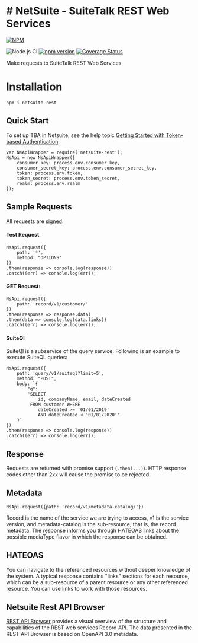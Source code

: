 # # NetSuite - SuiteTalk REST Web Services

[![NPM](https://nodei.co/npm/netsuite-rest.png)](https://www.npmjs.com/package/netsuite-rest)

![Node.js CI](https://github.com/ehmad11/netsuite-rest/workflows/Node.js%20CI/badge.svg?branch=master) [![npm version](https://badge.fury.io/js/netsuite-rest.svg)](https://www.npmjs.com/package/netsuite-rest) [![Coverage Status](https://coveralls.io/repos/github/ehmad11/netsuite-rest/badge.svg?branch=master)](https://coveralls.io/github/ehmad11/netsuite-rest?branch=master) 

Make requests to SuiteTalk REST Web Services

# Installation

    npm i netsuite-rest

## Quick Start

To set up TBA in Netsuite, see the help topic [Getting Started with Token-based Authentication](https://system.netsuite.com/app/help/helpcenter.nl?fid=section_4247337262.html).

	var NsApiWrapper = require('netsuite-rest');
	NsApi = new NsApiWrapper({
		consumer_key: process.env.consumer_key,
		consumer_secret_key: process.env.consumer_secret_key,
		token: process.env.token,
		token_secret: process.env.token_secret,
		realm: process.env.realm
	});

## Sample Requests

All requests are [signed](https://system.netsuite.com/app/help/helpcenter.nl?fid=section_1534941088.html).

#### Test Request

	NsApi.request({
        path: '*',
        method: "OPTIONS"
    })
    .then(response => console.log(response))
    .catch((err) => console.log(err));

#### GET Request: 

	NsApi.request({
        path: 'record/v1/customer/'
    })
    .then(response => response.data)
    .then(data => console.log(data.links))
    .catch((err) => console.log(err));

#### SuiteQl 

SuiteQl is a subservice of the query service. Following is an example to execute SuiteQL queries:

	NsApi.request({
        path: 'query/v1/suiteql?limit=5',
        method: "POST",
        body: `{
			"q": 
			"SELECT 
				id, companyName, email, dateCreated
             FROM customer WHERE 
                dateCreated >= '01/01/2019'
               	AND dateCreated < '01/01/2020'"
		}`
    })
    .then(response => console.log(response))
    .catch((err) => console.log(err));

## Response

Requests are returned with promise support (`.then(...)`). HTTP response codes other than 2xx will cause the promise to be rejected.

## Metadata

	NsApi.request({path: 'record/v1/metadata-catalog/'})

Record is the name of the service we are trying to access, v1 is the service version, and metadata-catalog is the sub-resource, that is, the record metadata. The response informs you through HATEOAS links about the possible mediaType flavor in which the response can be obtained.

## HATEOAS

You can navigate to the referenced resources without deeper knowledge of the system. A typical response contains "links" sections for each resource, which can be a sub-resource of a parent resource or any other referenced resource. You can use links to work with those resources.

## Netsuite Rest API Browser

[REST API Browser](https://system.netsuite.com/help/helpcenter/en_US/APIs/REST_API_Browser/record/v1/2019.2/index.html) provides a visual overview of the structure and capabilities of the REST web services Record API. The data presented in the REST API Browser is based on OpenAPI 3.0 metadata.